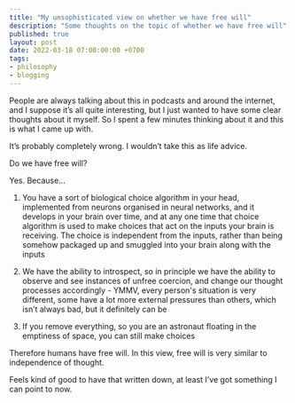 ```yaml
---
title: "My unsophisticated view on whether we have free will"
description: "Some thoughts on the topic of whether we have free will"
published: true
layout: post
date: 2022-03-18 07:00:00:00 +0700
tags:
- philosophy
- blogging
---
```

People are always talking about this in podcasts and around the internet, and I suppose it’s all quite interesting, but I just wanted to have some clear thoughts about it myself. So I spent a few minutes thinking about it and this is what I came up with. 

It’s probably completely wrong. I wouldn’t take this as life advice.

Do we have free will?

Yes. Because…

1. You have a sort of biological choice algorithm in your head, implemented from neurons organised in neural networks, and it develops in your brain over time, and at any one time that choice algorithm is used to make choices that act on the inputs your brain is receiving. The choice is independent from the inputs, rather than being somehow packaged up and smuggled into your brain along with the inputs
 
2. We have the ability to introspect, so in principle we have the ability to observe and see instances of unfree coercion, and change our thought processes accordingly  - YMMV, every person's situation is very different, some have a lot more external pressures than others, which isn’t always bad, but it definitely can be

3. If you remove everything, so you are an astronaut floating in the emptiness of space, you can still make choices

Therefore humans have free will.
In this view, free will is very similar to independence of thought.

Feels kind of good to have that written down, at least I’ve got something I can point to now.